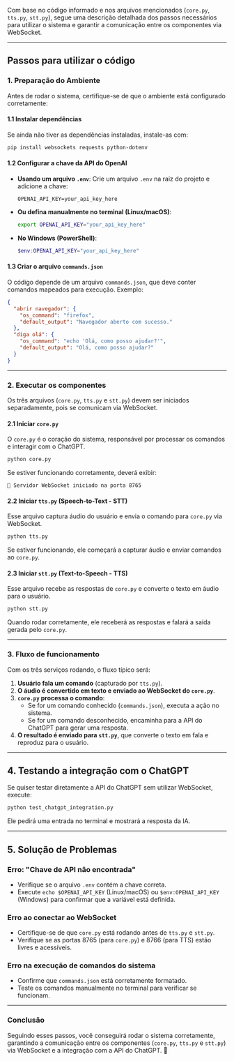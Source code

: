 Com base no código informado e nos arquivos mencionados (`core.py`, `tts.py`, `stt.py`), segue uma descrição detalhada dos passos necessários para utilizar o sistema e garantir a comunicação entre os componentes via WebSocket.

---

## **Passos para utilizar o código**

### **1. Preparação do Ambiente**
Antes de rodar o sistema, certifique-se de que o ambiente está configurado corretamente:

#### **1.1 Instalar dependências**
Se ainda não tiver as dependências instaladas, instale-as com:
```bash
pip install websockets requests python-dotenv
```

#### **1.2 Configurar a chave da API do OpenAI**
- **Usando um arquivo `.env`**: Crie um arquivo `.env` na raiz do projeto e adicione a chave:
  ```
  OPENAI_API_KEY=your_api_key_here
  ```
- **Ou defina manualmente no terminal (Linux/macOS)**:
  ```bash
  export OPENAI_API_KEY="your_api_key_here"
  ```
- **No Windows (PowerShell)**:
  ```powershell
  $env:OPENAI_API_KEY="your_api_key_here"
  ```

#### **1.3 Criar o arquivo `commands.json`**
O código depende de um arquivo `commands.json`, que deve conter comandos mapeados para execução. Exemplo:
```json
{
  "abrir navegador": {
    "os_command": "firefox",
    "default_output": "Navegador aberto com sucesso."
  },
  "diga olá": {
    "os_command": "echo 'Olá, como posso ajudar?'",
    "default_output": "Olá, como posso ajudar?"
  }
}
```

---

### **2. Executar os componentes**
Os três arquivos (`core.py`, `tts.py` e `stt.py`) devem ser iniciados separadamente, pois se comunicam via WebSocket.

#### **2.1 Iniciar `core.py`**
O `core.py` é o coração do sistema, responsável por processar os comandos e interagir com o ChatGPT.
```bash
python core.py
```
Se estiver funcionando corretamente, deverá exibir:
```
🧠 Servidor WebSocket iniciado na porta 8765
```

#### **2.2 Iniciar `tts.py` (Speech-to-Text - STT)**
Esse arquivo captura áudio do usuário e envia o comando para `core.py` via WebSocket.
```bash
python tts.py
```
Se estiver funcionando, ele começará a capturar áudio e enviar comandos ao `core.py`.

#### **2.3 Iniciar `stt.py` (Text-to-Speech - TTS)**
Esse arquivo recebe as respostas de `core.py` e converte o texto em áudio para o usuário.
```bash
python stt.py
```
Quando rodar corretamente, ele receberá as respostas e falará a saída gerada pelo `core.py`.

---

### **3. Fluxo de funcionamento**
Com os três serviços rodando, o fluxo típico será:

1. **Usuário fala um comando** (capturado por `tts.py`).
2. **O áudio é convertido em texto e enviado ao WebSocket do `core.py`**.
3. **`core.py` processa o comando**:
   - Se for um comando conhecido (`commands.json`), executa a ação no sistema.
   - Se for um comando desconhecido, encaminha para a API do ChatGPT para gerar uma resposta.
4. **O resultado é enviado para `stt.py`**, que converte o texto em fala e reproduz para o usuário.

---

## **4. Testando a integração com o ChatGPT**
Se quiser testar diretamente a API do ChatGPT sem utilizar WebSocket, execute:
```bash
python test_chatgpt_integration.py
```
Ele pedirá uma entrada no terminal e mostrará a resposta da IA.

---

## **5. Solução de Problemas**
### **Erro: "Chave de API não encontrada"**
- Verifique se o arquivo `.env` contém a chave correta.
- Execute `echo $OPENAI_API_KEY` (Linux/macOS) ou `$env:OPENAI_API_KEY` (Windows) para confirmar que a variável está definida.

### **Erro ao conectar ao WebSocket**
- Certifique-se de que `core.py` está rodando antes de `tts.py` e `stt.py`.
- Verifique se as portas 8765 (para `core.py`) e 8766 (para TTS) estão livres e acessíveis.

### **Erro na execução de comandos do sistema**
- Confirme que `commands.json` está corretamente formatado.
- Teste os comandos manualmente no terminal para verificar se funcionam.

---

### **Conclusão**
Seguindo esses passos, você conseguirá rodar o sistema corretamente, garantindo a comunicação entre os componentes (`core.py`, `tts.py` e `stt.py`) via WebSocket e a integração com a API do ChatGPT. 🚀
